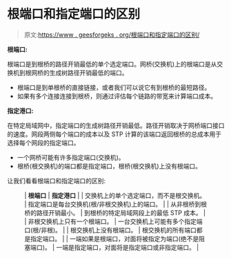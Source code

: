 # 根端口和指定端口的区别

> 原文:[https://www . geesforgeks . org/根端口和指定端口的区别/](https://www.geeksforgeeks.org/difference-between-root-port-and-designated-port/)

**根端口:**

根端口是到根桥的路径开销最低的单个选定端口。网桥(交换机)上的根端口是从交换机到根网桥的生成树路径开销最低的端口。

*   根端口是到单根桥的直接链接，或者我们可以说它有到根桥的最短路径。
*   如果有多个连接连接到根桥，则通过评估每个链路的带宽来计算端口成本。

**指定港口:**

在特定局域网中，指定端口的生成树路径开销最低。路径开销取决于网桥端口接口的速度。网段两侧每个端口的成本以及 STP 计算的该端口返回根桥的总成本用于选择每个网段的指定端口。

*   一个网桥可能有许多指定端口(交换机)。
*   根桥(根交换机)的端口都是指定端口，根桥(根交换机)上没有根端口。

让我们看看根端口和指定端口的区别:

<figure class="table">

| **根端口** | **指定港口** |
| 交换机上的单个选定端口，而不是根交换机。 | 指定端口是每台交换机(根/非根交换机)上的端口。 |
| 从非根桥到根桥的路径开销最小。 | 到根桥的特定局域网段上的最低 STP 成本。 |
| 非根交换机上只有一个根端口。 | 一台交换机上可能有多个指定端口(根/非根)。 |
| 根交换机上没有根端口。 | 根交换机的所有端口都是指定端口。 |
| 一端如果是根端口，对面将被指定为端口(绝不是阻塞端口)。 | 一端是指定端口，对面将是指定端口或非指定端口。 |

</figure>